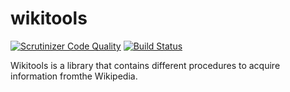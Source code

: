 # wikitools

[![Scrutinizer Code Quality](https://scrutinizer-ci.com/g/rdorado/wikitools/badges/quality-score.png?b=master)](https://scrutinizer-ci.com/g/rdorado/wikitools/?branch=master)
[![Build Status](https://scrutinizer-ci.com/g/rdorado/wikitools/badges/build.png?b=master)](https://scrutinizer-ci.com/g/rdorado/wikitools/build-status/master)


Wikitools is a library that contains different procedures to acquire information fromthe Wikipedia.
